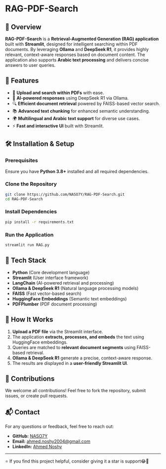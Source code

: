 # RAG-PDF-Search

## 📌 Overview
**RAG-PDF-Search** is a **Retrieval-Augmented Generation (RAG) application** built with **Streamlit**, designed for intelligent searching within PDF documents. By leveraging **Ollama** and **DeepSeek R1**, it provides highly relevant, context-aware responses based on document content. The application also supports **Arabic text processing** and delivers concise answers to user queries.

## 🚀 Features
- 📂 **Upload and search within PDFs** with ease.
- 🧠 **AI-powered responses** using DeepSeek R1 via Ollama.
- 🔍 **Efficient document retrieval** powered by FAISS-based vector search.
- 📚 **Advanced text chunking** for enhanced semantic understanding.
- 🌍 **Multilingual and Arabic text support** for diverse use cases.
- ⚡ **Fast and interactive UI** built with Streamlit.

## 🛠️ Installation & Setup
### Prerequisites
Ensure you have **Python 3.8+** installed and all required dependencies.

### Clone the Repository
```bash
git clone https://github.com/NASO7Y/RAG-PDF-Search.git
cd RAG-PDF-Search
```

### Install Dependencies
```bash
pip install -r requirements.txt
```

### Run the Application
```bash
streamlit run RAG.py
```

## 🏢 Tech Stack
- **Python** (Core development language)
- **Streamlit** (User interface framework)
- **LangChain** (AI-powered retrieval and processing)
- **Ollama & DeepSeek R1** (Natural language processing models)
- **FAISS** (Fast vector-based search)
- **HuggingFace Embeddings** (Semantic text embeddings)
- **PDFPlumber** (PDF document processing)

## 📌 How It Works
1. **Upload a PDF file** via the Streamlit interface.
2. The application **extracts, processes, and embeds** the text using HuggingFace embeddings.
3. Queries are matched to **relevant document segments** using FAISS-based retrieval.
4. **Ollama & DeepSeek R1** generate a precise, context-aware response.
5. The results are displayed in a **user-friendly Streamlit UI**.

## 🤝 Contributions
We welcome all contributions! Feel free to fork the repository, submit issues, or create pull requests.

## 📬 Contact
For any questions or feedback, feel free to reach out:

- **GitHub:** [NASO7Y](https://github.com/NASO7Y)
- **Email:** ahmed.noshy2004@gmail.com
- **LinkedIn:** [Ahmed Noshy](https://www.linkedin.com/in/nos7y/)


---
⭐ If you find this project helpful, consider giving it a star is support😂🌹
